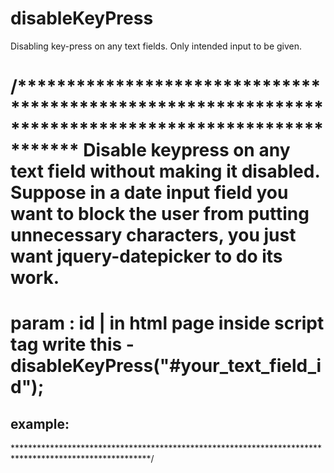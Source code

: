 # disableKeyPress
Disabling key-press on any text fields. Only intended input to be given.

/******************************************************************************************************
Disable keypress on any text field without making it disabled. Suppose in a date input field you
want to block the user from putting unnecessary characters, you just want  jquery-datepicker
to do its work.
================================================================
param : id | in html page inside script tag write this - disableKeyPress("#your_text_field_id");
================================================================
example:
--------------
<script src="/js/disableKeyPress.js"></script>
<script>
disableKeyPress("#date");
</script>
*******************************************************************************************************/
